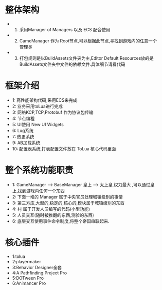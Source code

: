 ﻿# 整体架构
* 1. 采用Manager of Managers 以及 ECS 配合使用 
* 2. GameManager 作为 Root节点,可以根据此节点,寻找到游戏内的任意一个管理类
* 3. 打包规则是以BuildAssets文件夹为主,Editor Default Resources放的是BuildAssets文件夹中文件的依赖文件.具体细节请看代码
# 框架介绍
* 1:  高性能架构代码,采用ECS来完成
* 2:  业务采用toLua进行完成
* 3:  网络KCP,TCP,Protobuf 作为协议包传输
* 4:  节点编程
* 5:  UI使用 New UI Widgets
* 6:  Log系统
* 7:  热更系统
* 9:  AB加载系统
* 10: 配置表系统,打表配置文件放在 ToLua 核心代码里面


# 整个系统功能职责

* 1: GameManager --> BaseManager 皇上 --> 太上皇,权力最大 ,可以通过皇上,找到游戏内任何一个东西
* 2: 下面一堆的   Manager  属于中央官员处理城镇级别的事情
* 3: 第三方库,大型的,稳定的,核心的,模块属于城镇级别的东西
* 4: 村 属于开发人员编写的代码(小型功能) 
* 5: 人员交互(随时被推翻的东西,测验的东西)
* 6: 底层交互使用事件命令制度,将整个帝国串联起来.

# 核心插件
* 1:tolua
* 2:playermaker
* 3:Behavior Designer全套
* 4:A Pathfinding Project Pro
* 5:DOTween Pro
* 6:Animancer Pro
